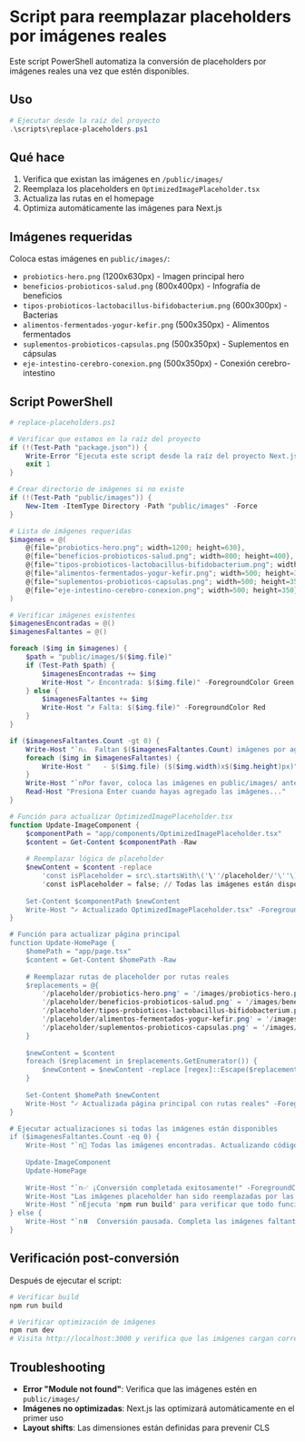 # Script para reemplazar placeholders por imágenes reales

Este script PowerShell automatiza la conversión de placeholders por imágenes reales una vez que estén disponibles.

## Uso

```powershell
# Ejecutar desde la raíz del proyecto
.\scripts\replace-placeholders.ps1
```

## Qué hace

1. Verifica que existan las imágenes en `/public/images/`
2. Reemplaza los placeholders en `OptimizedImagePlaceholder.tsx`
3. Actualiza las rutas en el homepage
4. Optimiza automáticamente las imágenes para Next.js

## Imágenes requeridas

Coloca estas imágenes en `public/images/`:

- `probiotics-hero.png` (1200x630px) - Imagen principal hero
- `beneficios-probioticos-salud.png` (800x400px) - Infografía de beneficios  
- `tipos-probioticos-lactobacillus-bifidobacterium.png` (600x300px) - Bacterias
- `alimentos-fermentados-yogur-kefir.png` (500x350px) - Alimentos fermentados
- `suplementos-probioticos-capsulas.png` (500x350px) - Suplementos en cápsulas
- `eje-intestino-cerebro-conexion.png` (500x350px) - Conexión cerebro-intestino

## Script PowerShell

```powershell
# replace-placeholders.ps1

# Verificar que estamos en la raíz del proyecto
if (!(Test-Path "package.json")) {
    Write-Error "Ejecuta este script desde la raíz del proyecto Next.js"
    exit 1
}

# Crear directorio de imágenes si no existe
if (!(Test-Path "public/images")) {
    New-Item -ItemType Directory -Path "public/images" -Force
}

# Lista de imágenes requeridas
$imagenes = @(
    @{file="probiotics-hero.png"; width=1200; height=630},
    @{file="beneficios-probioticos-salud.png"; width=800; height=400},
    @{file="tipos-probioticos-lactobacillus-bifidobacterium.png"; width=600; height=300},
    @{file="alimentos-fermentados-yogur-kefir.png"; width=500; height=350},
    @{file="suplementos-probioticos-capsulas.png"; width=500; height=350},
    @{file="eje-intestino-cerebro-conexion.png"; width=500; height=350}
)

# Verificar imágenes existentes
$imagenesEncontradas = @()
$imagenesFaltantes = @()

foreach ($img in $imagenes) {
    $path = "public/images/$($img.file)"
    if (Test-Path $path) {
        $imagenesEncontradas += $img
        Write-Host "✓ Encontrada: $($img.file)" -ForegroundColor Green
    } else {
        $imagenesFaltantes += $img
        Write-Host "✗ Falta: $($img.file)" -ForegroundColor Red
    }
}

if ($imagenesFaltantes.Count -gt 0) {
    Write-Host "`n⚠️  Faltan $($imagenesFaltantes.Count) imágenes por agregar:" -ForegroundColor Yellow
    foreach ($img in $imagenesFaltantes) {
        Write-Host "   - $($img.file) ($($img.width)x$($img.height)px)" -ForegroundColor Yellow
    }
    Write-Host "`nPor favor, coloca las imágenes en public/images/ antes de continuar."
    Read-Host "Presiona Enter cuando hayas agregado las imágenes..."
}

# Función para actualizar OptimizedImagePlaceholder.tsx
function Update-ImageComponent {
    $componentPath = "app/components/OptimizedImagePlaceholder.tsx"
    $content = Get-Content $componentPath -Raw
    
    # Reemplazar lógica de placeholder
    $newContent = $content -replace 
        'const isPlaceholder = src\.startsWith\('\''/placeholder/'\''\) \|\| src\.includes\('\'placeholder'\''\);',
        'const isPlaceholder = false; // Todas las imágenes están disponibles'
    
    Set-Content $componentPath $newContent
    Write-Host "✓ Actualizado OptimizedImagePlaceholder.tsx" -ForegroundColor Green
}

# Función para actualizar página principal
function Update-HomePage {
    $homePath = "app/page.tsx"
    $content = Get-Content $homePath -Raw
    
    # Reemplazar rutas de placeholder por rutas reales
    $replacements = @{
        '/placeholder/probiotics-hero.png' = '/images/probiotics-hero.png'
        '/placeholder/beneficios-probioticos-salud.png' = '/images/beneficios-probioticos-salud.png'  
        '/placeholder/tipos-probioticos-lactobacillus-bifidobacterium.png' = '/images/tipos-probioticos-lactobacillus-bifidobacterium.png'
        '/placeholder/alimentos-fermentados-yogur-kefir.png' = '/images/alimentos-fermentados-yogur-kefir.png'
        '/placeholder/suplementos-probioticos-capsulas.png' = '/images/suplementos-probioticos-capsulas.png'
    }
    
    $newContent = $content
    foreach ($replacement in $replacements.GetEnumerator()) {
        $newContent = $newContent -replace [regex]::Escape($replacement.Key), $replacement.Value
    }
    
    Set-Content $homePath $newContent
    Write-Host "✓ Actualizada página principal con rutas reales" -ForegroundColor Green
}

# Ejecutar actualizaciones si todas las imágenes están disponibles
if ($imagenesFaltantes.Count -eq 0) {
    Write-Host "`n🚀 Todas las imágenes encontradas. Actualizando código..." -ForegroundColor Green
    
    Update-ImageComponent
    Update-HomePage
    
    Write-Host "`n✅ ¡Conversión completada exitosamente!" -ForegroundColor Green
    Write-Host "Las imágenes placeholder han sido reemplazadas por las imágenes reales." -ForegroundColor Green
    Write-Host "`nEjecuta 'npm run build' para verificar que todo funcione correctamente." -ForegroundColor Yellow
} else {
    Write-Host "`n⏸️  Conversión pausada. Completa las imágenes faltantes primero." -ForegroundColor Yellow
}
```

## Verificación post-conversión

Después de ejecutar el script:

```powershell
# Verificar build
npm run build

# Verificar optimización de imágenes
npm run dev
# Visita http://localhost:3000 y verifica que las imágenes cargan correctamente
```

## Troubleshooting

- **Error "Module not found"**: Verifica que las imágenes estén en `public/images/`
- **Imágenes no optimizadas**: Next.js las optimizará automáticamente en el primer uso
- **Layout shifts**: Las dimensiones están definidas para prevenir CLS
